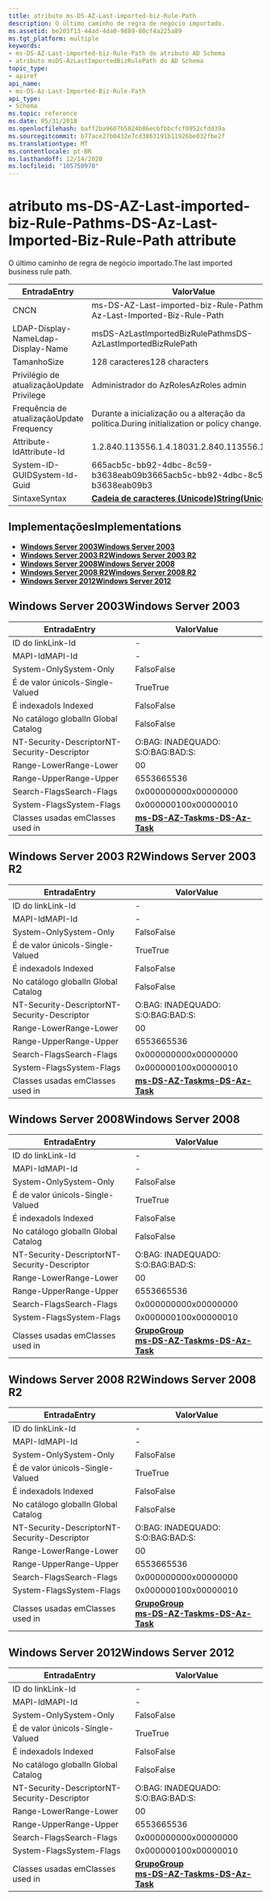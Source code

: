 ```yaml
---
title: atributo ms-DS-AZ-Last-imported-biz-Rule-Path
description: O último caminho de regra de negócio importado.
ms.assetid: be203f13-44ad-4da0-9889-80cf4a225a89
ms.tgt_platform: multiple
keywords:
- ms-DS-AZ-Last-imported-biz-Rule-Path do atributo AD Schema
- atributo msDS-AzLastImportedBizRulePath do AD Schema
topic_type:
- apiref
api_name:
- ms-DS-Az-Last-Imported-Biz-Rule-Path
api_type:
- Schema
ms.topic: reference
ms.date: 05/31/2018
ms.openlocfilehash: baff2ba9607b5824b86ecbfbbcfcf0952cfdd39a
ms.sourcegitcommit: b77ace27b0432e7cd3863191b11926be032fbe2f
ms.translationtype: MT
ms.contentlocale: pt-BR
ms.lasthandoff: 12/14/2020
ms.locfileid: "105750970"
---
```

# <a name="ms-ds-az-last-imported-biz-rule-path-attribute"></a><span data-ttu-id="f9b5a-105">atributo ms-DS-AZ-Last-imported-biz-Rule-Path</span><span class="sxs-lookup"><span data-stu-id="f9b5a-105">ms-DS-Az-Last-Imported-Biz-Rule-Path attribute</span></span>

<span data-ttu-id="f9b5a-106">O último caminho de regra de negócio importado.</span><span class="sxs-lookup"><span data-stu-id="f9b5a-106">The last imported business rule path.</span></span>



| <span data-ttu-id="f9b5a-107">Entrada</span><span class="sxs-lookup"><span data-stu-id="f9b5a-107">Entry</span></span> | <span data-ttu-id="f9b5a-108">Valor</span><span class="sxs-lookup"><span data-stu-id="f9b5a-108">Value</span></span> |
|-------------------|---------------------------------------------|
| <span data-ttu-id="f9b5a-109">CN</span><span class="sxs-lookup"><span data-stu-id="f9b5a-109">CN</span></span>                | <span data-ttu-id="f9b5a-110">ms-DS-AZ-Last-imported-biz-Rule-Path</span><span class="sxs-lookup"><span data-stu-id="f9b5a-110">ms-DS-Az-Last-Imported-Biz-Rule-Path</span></span>        |
| <span data-ttu-id="f9b5a-111">LDAP-Display-Name</span><span class="sxs-lookup"><span data-stu-id="f9b5a-111">Ldap-Display-Name</span></span> | <span data-ttu-id="f9b5a-112">msDS-AzLastImportedBizRulePath</span><span class="sxs-lookup"><span data-stu-id="f9b5a-112">msDS-AzLastImportedBizRulePath</span></span>              |
| <span data-ttu-id="f9b5a-113">Tamanho</span><span class="sxs-lookup"><span data-stu-id="f9b5a-113">Size</span></span>              | <span data-ttu-id="f9b5a-114">128 caracteres</span><span class="sxs-lookup"><span data-stu-id="f9b5a-114">128 characters</span></span>                              |
| <span data-ttu-id="f9b5a-115">Privilégio de atualização</span><span class="sxs-lookup"><span data-stu-id="f9b5a-115">Update Privilege</span></span>  | <span data-ttu-id="f9b5a-116">Administrador do AzRoles</span><span class="sxs-lookup"><span data-stu-id="f9b5a-116">AzRoles admin</span></span>                               |
| <span data-ttu-id="f9b5a-117">Frequência de atualização</span><span class="sxs-lookup"><span data-stu-id="f9b5a-117">Update Frequency</span></span>  | <span data-ttu-id="f9b5a-118">Durante a inicialização ou a alteração da política.</span><span class="sxs-lookup"><span data-stu-id="f9b5a-118">During initialization or policy change.</span></span>     |
| <span data-ttu-id="f9b5a-119">Attribute-Id</span><span class="sxs-lookup"><span data-stu-id="f9b5a-119">Attribute-Id</span></span>      | <span data-ttu-id="f9b5a-120">1.2.840.113556.1.4.1803</span><span class="sxs-lookup"><span data-stu-id="f9b5a-120">1.2.840.113556.1.4.1803</span></span>                     |
| <span data-ttu-id="f9b5a-121">System-ID-GUID</span><span class="sxs-lookup"><span data-stu-id="f9b5a-121">System-Id-Guid</span></span>    | <span data-ttu-id="f9b5a-122">665acb5c-bb92-4dbc-8c59-b3638eab09b3</span><span class="sxs-lookup"><span data-stu-id="f9b5a-122">665acb5c-bb92-4dbc-8c59-b3638eab09b3</span></span>        |
| <span data-ttu-id="f9b5a-123">Sintaxe</span><span class="sxs-lookup"><span data-stu-id="f9b5a-123">Syntax</span></span>            | [<span data-ttu-id="f9b5a-124">**Cadeia de caracteres (Unicode)**</span><span class="sxs-lookup"><span data-stu-id="f9b5a-124">**String(Unicode)**</span></span>](s-string-unicode.md) |



## <a name="implementations"></a><span data-ttu-id="f9b5a-125">Implementações</span><span class="sxs-lookup"><span data-stu-id="f9b5a-125">Implementations</span></span>

-   [<span data-ttu-id="f9b5a-126">**Windows Server 2003**</span><span class="sxs-lookup"><span data-stu-id="f9b5a-126">**Windows Server 2003**</span></span>](#windows-server-2003)
-   [<span data-ttu-id="f9b5a-127">**Windows Server 2003 R2**</span><span class="sxs-lookup"><span data-stu-id="f9b5a-127">**Windows Server 2003 R2**</span></span>](#windows-server-2003-r2)
-   [<span data-ttu-id="f9b5a-128">**Windows Server 2008**</span><span class="sxs-lookup"><span data-stu-id="f9b5a-128">**Windows Server 2008**</span></span>](#windows-server-2008)
-   [<span data-ttu-id="f9b5a-129">**Windows Server 2008 R2**</span><span class="sxs-lookup"><span data-stu-id="f9b5a-129">**Windows Server 2008 R2**</span></span>](#windows-server-2008-r2)
-   [<span data-ttu-id="f9b5a-130">**Windows Server 2012**</span><span class="sxs-lookup"><span data-stu-id="f9b5a-130">**Windows Server 2012**</span></span>](#windows-server-2012)

## <a name="windows-server-2003"></a><span data-ttu-id="f9b5a-131">Windows Server 2003</span><span class="sxs-lookup"><span data-stu-id="f9b5a-131">Windows Server 2003</span></span>



| <span data-ttu-id="f9b5a-132">Entrada</span><span class="sxs-lookup"><span data-stu-id="f9b5a-132">Entry</span></span> | <span data-ttu-id="f9b5a-133">Valor</span><span class="sxs-lookup"><span data-stu-id="f9b5a-133">Value</span></span> |
|------------------------|---------------------------------------------------|
| <span data-ttu-id="f9b5a-134">ID do link</span><span class="sxs-lookup"><span data-stu-id="f9b5a-134">Link-Id</span></span>                | \-                                                |
| <span data-ttu-id="f9b5a-135">MAPI-Id</span><span class="sxs-lookup"><span data-stu-id="f9b5a-135">MAPI-Id</span></span>                | \-                                                |
| <span data-ttu-id="f9b5a-136">System-Only</span><span class="sxs-lookup"><span data-stu-id="f9b5a-136">System-Only</span></span>            | <span data-ttu-id="f9b5a-137">Falso</span><span class="sxs-lookup"><span data-stu-id="f9b5a-137">False</span></span>                                             |
| <span data-ttu-id="f9b5a-138">É de valor único</span><span class="sxs-lookup"><span data-stu-id="f9b5a-138">Is-Single-Valued</span></span>       | <span data-ttu-id="f9b5a-139">True</span><span class="sxs-lookup"><span data-stu-id="f9b5a-139">True</span></span>                                              |
| <span data-ttu-id="f9b5a-140">É indexado</span><span class="sxs-lookup"><span data-stu-id="f9b5a-140">Is Indexed</span></span>             | <span data-ttu-id="f9b5a-141">Falso</span><span class="sxs-lookup"><span data-stu-id="f9b5a-141">False</span></span>                                             |
| <span data-ttu-id="f9b5a-142">No catálogo global</span><span class="sxs-lookup"><span data-stu-id="f9b5a-142">In Global Catalog</span></span>      | <span data-ttu-id="f9b5a-143">Falso</span><span class="sxs-lookup"><span data-stu-id="f9b5a-143">False</span></span>                                             |
| <span data-ttu-id="f9b5a-144">NT-Security-Descriptor</span><span class="sxs-lookup"><span data-stu-id="f9b5a-144">NT-Security-Descriptor</span></span> | <span data-ttu-id="f9b5a-145">O:BAG: INADEQUADO: S:</span><span class="sxs-lookup"><span data-stu-id="f9b5a-145">O:BAG:BAD:S:</span></span>                                      |
| <span data-ttu-id="f9b5a-146">Range-Lower</span><span class="sxs-lookup"><span data-stu-id="f9b5a-146">Range-Lower</span></span>            | <span data-ttu-id="f9b5a-147">0</span><span class="sxs-lookup"><span data-stu-id="f9b5a-147">0</span></span>                                                 |
| <span data-ttu-id="f9b5a-148">Range-Upper</span><span class="sxs-lookup"><span data-stu-id="f9b5a-148">Range-Upper</span></span>            | <span data-ttu-id="f9b5a-149">65536</span><span class="sxs-lookup"><span data-stu-id="f9b5a-149">65536</span></span>                                             |
| <span data-ttu-id="f9b5a-150">Search-Flags</span><span class="sxs-lookup"><span data-stu-id="f9b5a-150">Search-Flags</span></span>           | <span data-ttu-id="f9b5a-151">0x00000000</span><span class="sxs-lookup"><span data-stu-id="f9b5a-151">0x00000000</span></span>                                        |
| <span data-ttu-id="f9b5a-152">System-Flags</span><span class="sxs-lookup"><span data-stu-id="f9b5a-152">System-Flags</span></span>           | <span data-ttu-id="f9b5a-153">0x00000010</span><span class="sxs-lookup"><span data-stu-id="f9b5a-153">0x00000010</span></span>                                        |
| <span data-ttu-id="f9b5a-154">Classes usadas em</span><span class="sxs-lookup"><span data-stu-id="f9b5a-154">Classes used in</span></span>        | [<span data-ttu-id="f9b5a-155">**ms-DS-AZ-Task**</span><span class="sxs-lookup"><span data-stu-id="f9b5a-155">**ms-DS-Az-Task**</span></span>](c-msds-aztask.md)<br/> |



## <a name="windows-server-2003-r2"></a><span data-ttu-id="f9b5a-156">Windows Server 2003 R2</span><span class="sxs-lookup"><span data-stu-id="f9b5a-156">Windows Server 2003 R2</span></span>



| <span data-ttu-id="f9b5a-157">Entrada</span><span class="sxs-lookup"><span data-stu-id="f9b5a-157">Entry</span></span> | <span data-ttu-id="f9b5a-158">Valor</span><span class="sxs-lookup"><span data-stu-id="f9b5a-158">Value</span></span> |
|------------------------|---------------------------------------------------|
| <span data-ttu-id="f9b5a-159">ID do link</span><span class="sxs-lookup"><span data-stu-id="f9b5a-159">Link-Id</span></span>                | \-                                                |
| <span data-ttu-id="f9b5a-160">MAPI-Id</span><span class="sxs-lookup"><span data-stu-id="f9b5a-160">MAPI-Id</span></span>                | \-                                                |
| <span data-ttu-id="f9b5a-161">System-Only</span><span class="sxs-lookup"><span data-stu-id="f9b5a-161">System-Only</span></span>            | <span data-ttu-id="f9b5a-162">Falso</span><span class="sxs-lookup"><span data-stu-id="f9b5a-162">False</span></span>                                             |
| <span data-ttu-id="f9b5a-163">É de valor único</span><span class="sxs-lookup"><span data-stu-id="f9b5a-163">Is-Single-Valued</span></span>       | <span data-ttu-id="f9b5a-164">True</span><span class="sxs-lookup"><span data-stu-id="f9b5a-164">True</span></span>                                              |
| <span data-ttu-id="f9b5a-165">É indexado</span><span class="sxs-lookup"><span data-stu-id="f9b5a-165">Is Indexed</span></span>             | <span data-ttu-id="f9b5a-166">Falso</span><span class="sxs-lookup"><span data-stu-id="f9b5a-166">False</span></span>                                             |
| <span data-ttu-id="f9b5a-167">No catálogo global</span><span class="sxs-lookup"><span data-stu-id="f9b5a-167">In Global Catalog</span></span>      | <span data-ttu-id="f9b5a-168">Falso</span><span class="sxs-lookup"><span data-stu-id="f9b5a-168">False</span></span>                                             |
| <span data-ttu-id="f9b5a-169">NT-Security-Descriptor</span><span class="sxs-lookup"><span data-stu-id="f9b5a-169">NT-Security-Descriptor</span></span> | <span data-ttu-id="f9b5a-170">O:BAG: INADEQUADO: S:</span><span class="sxs-lookup"><span data-stu-id="f9b5a-170">O:BAG:BAD:S:</span></span>                                      |
| <span data-ttu-id="f9b5a-171">Range-Lower</span><span class="sxs-lookup"><span data-stu-id="f9b5a-171">Range-Lower</span></span>            | <span data-ttu-id="f9b5a-172">0</span><span class="sxs-lookup"><span data-stu-id="f9b5a-172">0</span></span>                                                 |
| <span data-ttu-id="f9b5a-173">Range-Upper</span><span class="sxs-lookup"><span data-stu-id="f9b5a-173">Range-Upper</span></span>            | <span data-ttu-id="f9b5a-174">65536</span><span class="sxs-lookup"><span data-stu-id="f9b5a-174">65536</span></span>                                             |
| <span data-ttu-id="f9b5a-175">Search-Flags</span><span class="sxs-lookup"><span data-stu-id="f9b5a-175">Search-Flags</span></span>           | <span data-ttu-id="f9b5a-176">0x00000000</span><span class="sxs-lookup"><span data-stu-id="f9b5a-176">0x00000000</span></span>                                        |
| <span data-ttu-id="f9b5a-177">System-Flags</span><span class="sxs-lookup"><span data-stu-id="f9b5a-177">System-Flags</span></span>           | <span data-ttu-id="f9b5a-178">0x00000010</span><span class="sxs-lookup"><span data-stu-id="f9b5a-178">0x00000010</span></span>                                        |
| <span data-ttu-id="f9b5a-179">Classes usadas em</span><span class="sxs-lookup"><span data-stu-id="f9b5a-179">Classes used in</span></span>        | [<span data-ttu-id="f9b5a-180">**ms-DS-AZ-Task**</span><span class="sxs-lookup"><span data-stu-id="f9b5a-180">**ms-DS-Az-Task**</span></span>](c-msds-aztask.md)<br/> |



## <a name="windows-server-2008"></a><span data-ttu-id="f9b5a-181">Windows Server 2008</span><span class="sxs-lookup"><span data-stu-id="f9b5a-181">Windows Server 2008</span></span>



| <span data-ttu-id="f9b5a-182">Entrada</span><span class="sxs-lookup"><span data-stu-id="f9b5a-182">Entry</span></span> | <span data-ttu-id="f9b5a-183">Valor</span><span class="sxs-lookup"><span data-stu-id="f9b5a-183">Value</span></span> |
|------------------------|---------------------------------------------------------------------------------------|
| <span data-ttu-id="f9b5a-184">ID do link</span><span class="sxs-lookup"><span data-stu-id="f9b5a-184">Link-Id</span></span>                | \-                                                                                    |
| <span data-ttu-id="f9b5a-185">MAPI-Id</span><span class="sxs-lookup"><span data-stu-id="f9b5a-185">MAPI-Id</span></span>                | \-                                                                                    |
| <span data-ttu-id="f9b5a-186">System-Only</span><span class="sxs-lookup"><span data-stu-id="f9b5a-186">System-Only</span></span>            | <span data-ttu-id="f9b5a-187">Falso</span><span class="sxs-lookup"><span data-stu-id="f9b5a-187">False</span></span>                                                                                 |
| <span data-ttu-id="f9b5a-188">É de valor único</span><span class="sxs-lookup"><span data-stu-id="f9b5a-188">Is-Single-Valued</span></span>       | <span data-ttu-id="f9b5a-189">True</span><span class="sxs-lookup"><span data-stu-id="f9b5a-189">True</span></span>                                                                                  |
| <span data-ttu-id="f9b5a-190">É indexado</span><span class="sxs-lookup"><span data-stu-id="f9b5a-190">Is Indexed</span></span>             | <span data-ttu-id="f9b5a-191">Falso</span><span class="sxs-lookup"><span data-stu-id="f9b5a-191">False</span></span>                                                                                 |
| <span data-ttu-id="f9b5a-192">No catálogo global</span><span class="sxs-lookup"><span data-stu-id="f9b5a-192">In Global Catalog</span></span>      | <span data-ttu-id="f9b5a-193">Falso</span><span class="sxs-lookup"><span data-stu-id="f9b5a-193">False</span></span>                                                                                 |
| <span data-ttu-id="f9b5a-194">NT-Security-Descriptor</span><span class="sxs-lookup"><span data-stu-id="f9b5a-194">NT-Security-Descriptor</span></span> | <span data-ttu-id="f9b5a-195">O:BAG: INADEQUADO: S:</span><span class="sxs-lookup"><span data-stu-id="f9b5a-195">O:BAG:BAD:S:</span></span>                                                                          |
| <span data-ttu-id="f9b5a-196">Range-Lower</span><span class="sxs-lookup"><span data-stu-id="f9b5a-196">Range-Lower</span></span>            | <span data-ttu-id="f9b5a-197">0</span><span class="sxs-lookup"><span data-stu-id="f9b5a-197">0</span></span>                                                                                     |
| <span data-ttu-id="f9b5a-198">Range-Upper</span><span class="sxs-lookup"><span data-stu-id="f9b5a-198">Range-Upper</span></span>            | <span data-ttu-id="f9b5a-199">65536</span><span class="sxs-lookup"><span data-stu-id="f9b5a-199">65536</span></span>                                                                                 |
| <span data-ttu-id="f9b5a-200">Search-Flags</span><span class="sxs-lookup"><span data-stu-id="f9b5a-200">Search-Flags</span></span>           | <span data-ttu-id="f9b5a-201">0x00000000</span><span class="sxs-lookup"><span data-stu-id="f9b5a-201">0x00000000</span></span>                                                                            |
| <span data-ttu-id="f9b5a-202">System-Flags</span><span class="sxs-lookup"><span data-stu-id="f9b5a-202">System-Flags</span></span>           | <span data-ttu-id="f9b5a-203">0x00000010</span><span class="sxs-lookup"><span data-stu-id="f9b5a-203">0x00000010</span></span>                                                                            |
| <span data-ttu-id="f9b5a-204">Classes usadas em</span><span class="sxs-lookup"><span data-stu-id="f9b5a-204">Classes used in</span></span>        | [<span data-ttu-id="f9b5a-205">**Grupo**</span><span class="sxs-lookup"><span data-stu-id="f9b5a-205">**Group**</span></span>](c-group.md)<br/> [<span data-ttu-id="f9b5a-206">**ms-DS-AZ-Task**</span><span class="sxs-lookup"><span data-stu-id="f9b5a-206">**ms-DS-Az-Task**</span></span>](c-msds-aztask.md)<br/> |



## <a name="windows-server-2008-r2"></a><span data-ttu-id="f9b5a-207">Windows Server 2008 R2</span><span class="sxs-lookup"><span data-stu-id="f9b5a-207">Windows Server 2008 R2</span></span>



| <span data-ttu-id="f9b5a-208">Entrada</span><span class="sxs-lookup"><span data-stu-id="f9b5a-208">Entry</span></span> | <span data-ttu-id="f9b5a-209">Valor</span><span class="sxs-lookup"><span data-stu-id="f9b5a-209">Value</span></span> |
|------------------------|---------------------------------------------------------------------------------------|
| <span data-ttu-id="f9b5a-210">ID do link</span><span class="sxs-lookup"><span data-stu-id="f9b5a-210">Link-Id</span></span>                | \-                                                                                    |
| <span data-ttu-id="f9b5a-211">MAPI-Id</span><span class="sxs-lookup"><span data-stu-id="f9b5a-211">MAPI-Id</span></span>                | \-                                                                                    |
| <span data-ttu-id="f9b5a-212">System-Only</span><span class="sxs-lookup"><span data-stu-id="f9b5a-212">System-Only</span></span>            | <span data-ttu-id="f9b5a-213">Falso</span><span class="sxs-lookup"><span data-stu-id="f9b5a-213">False</span></span>                                                                                 |
| <span data-ttu-id="f9b5a-214">É de valor único</span><span class="sxs-lookup"><span data-stu-id="f9b5a-214">Is-Single-Valued</span></span>       | <span data-ttu-id="f9b5a-215">True</span><span class="sxs-lookup"><span data-stu-id="f9b5a-215">True</span></span>                                                                                  |
| <span data-ttu-id="f9b5a-216">É indexado</span><span class="sxs-lookup"><span data-stu-id="f9b5a-216">Is Indexed</span></span>             | <span data-ttu-id="f9b5a-217">Falso</span><span class="sxs-lookup"><span data-stu-id="f9b5a-217">False</span></span>                                                                                 |
| <span data-ttu-id="f9b5a-218">No catálogo global</span><span class="sxs-lookup"><span data-stu-id="f9b5a-218">In Global Catalog</span></span>      | <span data-ttu-id="f9b5a-219">Falso</span><span class="sxs-lookup"><span data-stu-id="f9b5a-219">False</span></span>                                                                                 |
| <span data-ttu-id="f9b5a-220">NT-Security-Descriptor</span><span class="sxs-lookup"><span data-stu-id="f9b5a-220">NT-Security-Descriptor</span></span> | <span data-ttu-id="f9b5a-221">O:BAG: INADEQUADO: S:</span><span class="sxs-lookup"><span data-stu-id="f9b5a-221">O:BAG:BAD:S:</span></span>                                                                          |
| <span data-ttu-id="f9b5a-222">Range-Lower</span><span class="sxs-lookup"><span data-stu-id="f9b5a-222">Range-Lower</span></span>            | <span data-ttu-id="f9b5a-223">0</span><span class="sxs-lookup"><span data-stu-id="f9b5a-223">0</span></span>                                                                                     |
| <span data-ttu-id="f9b5a-224">Range-Upper</span><span class="sxs-lookup"><span data-stu-id="f9b5a-224">Range-Upper</span></span>            | <span data-ttu-id="f9b5a-225">65536</span><span class="sxs-lookup"><span data-stu-id="f9b5a-225">65536</span></span>                                                                                 |
| <span data-ttu-id="f9b5a-226">Search-Flags</span><span class="sxs-lookup"><span data-stu-id="f9b5a-226">Search-Flags</span></span>           | <span data-ttu-id="f9b5a-227">0x00000000</span><span class="sxs-lookup"><span data-stu-id="f9b5a-227">0x00000000</span></span>                                                                            |
| <span data-ttu-id="f9b5a-228">System-Flags</span><span class="sxs-lookup"><span data-stu-id="f9b5a-228">System-Flags</span></span>           | <span data-ttu-id="f9b5a-229">0x00000010</span><span class="sxs-lookup"><span data-stu-id="f9b5a-229">0x00000010</span></span>                                                                            |
| <span data-ttu-id="f9b5a-230">Classes usadas em</span><span class="sxs-lookup"><span data-stu-id="f9b5a-230">Classes used in</span></span>        | [<span data-ttu-id="f9b5a-231">**Grupo**</span><span class="sxs-lookup"><span data-stu-id="f9b5a-231">**Group**</span></span>](c-group.md)<br/> [<span data-ttu-id="f9b5a-232">**ms-DS-AZ-Task**</span><span class="sxs-lookup"><span data-stu-id="f9b5a-232">**ms-DS-Az-Task**</span></span>](c-msds-aztask.md)<br/> |



## <a name="windows-server-2012"></a><span data-ttu-id="f9b5a-233">Windows Server 2012</span><span class="sxs-lookup"><span data-stu-id="f9b5a-233">Windows Server 2012</span></span>



| <span data-ttu-id="f9b5a-234">Entrada</span><span class="sxs-lookup"><span data-stu-id="f9b5a-234">Entry</span></span> | <span data-ttu-id="f9b5a-235">Valor</span><span class="sxs-lookup"><span data-stu-id="f9b5a-235">Value</span></span> |
|------------------------|---------------------------------------------------------------------------------------|
| <span data-ttu-id="f9b5a-236">ID do link</span><span class="sxs-lookup"><span data-stu-id="f9b5a-236">Link-Id</span></span>                | \-                                                                                    |
| <span data-ttu-id="f9b5a-237">MAPI-Id</span><span class="sxs-lookup"><span data-stu-id="f9b5a-237">MAPI-Id</span></span>                | \-                                                                                    |
| <span data-ttu-id="f9b5a-238">System-Only</span><span class="sxs-lookup"><span data-stu-id="f9b5a-238">System-Only</span></span>            | <span data-ttu-id="f9b5a-239">Falso</span><span class="sxs-lookup"><span data-stu-id="f9b5a-239">False</span></span>                                                                                 |
| <span data-ttu-id="f9b5a-240">É de valor único</span><span class="sxs-lookup"><span data-stu-id="f9b5a-240">Is-Single-Valued</span></span>       | <span data-ttu-id="f9b5a-241">True</span><span class="sxs-lookup"><span data-stu-id="f9b5a-241">True</span></span>                                                                                  |
| <span data-ttu-id="f9b5a-242">É indexado</span><span class="sxs-lookup"><span data-stu-id="f9b5a-242">Is Indexed</span></span>             | <span data-ttu-id="f9b5a-243">Falso</span><span class="sxs-lookup"><span data-stu-id="f9b5a-243">False</span></span>                                                                                 |
| <span data-ttu-id="f9b5a-244">No catálogo global</span><span class="sxs-lookup"><span data-stu-id="f9b5a-244">In Global Catalog</span></span>      | <span data-ttu-id="f9b5a-245">Falso</span><span class="sxs-lookup"><span data-stu-id="f9b5a-245">False</span></span>                                                                                 |
| <span data-ttu-id="f9b5a-246">NT-Security-Descriptor</span><span class="sxs-lookup"><span data-stu-id="f9b5a-246">NT-Security-Descriptor</span></span> | <span data-ttu-id="f9b5a-247">O:BAG: INADEQUADO: S:</span><span class="sxs-lookup"><span data-stu-id="f9b5a-247">O:BAG:BAD:S:</span></span>                                                                          |
| <span data-ttu-id="f9b5a-248">Range-Lower</span><span class="sxs-lookup"><span data-stu-id="f9b5a-248">Range-Lower</span></span>            | <span data-ttu-id="f9b5a-249">0</span><span class="sxs-lookup"><span data-stu-id="f9b5a-249">0</span></span>                                                                                     |
| <span data-ttu-id="f9b5a-250">Range-Upper</span><span class="sxs-lookup"><span data-stu-id="f9b5a-250">Range-Upper</span></span>            | <span data-ttu-id="f9b5a-251">65536</span><span class="sxs-lookup"><span data-stu-id="f9b5a-251">65536</span></span>                                                                                 |
| <span data-ttu-id="f9b5a-252">Search-Flags</span><span class="sxs-lookup"><span data-stu-id="f9b5a-252">Search-Flags</span></span>           | <span data-ttu-id="f9b5a-253">0x00000000</span><span class="sxs-lookup"><span data-stu-id="f9b5a-253">0x00000000</span></span>                                                                            |
| <span data-ttu-id="f9b5a-254">System-Flags</span><span class="sxs-lookup"><span data-stu-id="f9b5a-254">System-Flags</span></span>           | <span data-ttu-id="f9b5a-255">0x00000010</span><span class="sxs-lookup"><span data-stu-id="f9b5a-255">0x00000010</span></span>                                                                            |
| <span data-ttu-id="f9b5a-256">Classes usadas em</span><span class="sxs-lookup"><span data-stu-id="f9b5a-256">Classes used in</span></span>        | [<span data-ttu-id="f9b5a-257">**Grupo**</span><span class="sxs-lookup"><span data-stu-id="f9b5a-257">**Group**</span></span>](c-group.md)<br/> [<span data-ttu-id="f9b5a-258">**ms-DS-AZ-Task**</span><span class="sxs-lookup"><span data-stu-id="f9b5a-258">**ms-DS-Az-Task**</span></span>](c-msds-aztask.md)<br/> |



 

 





